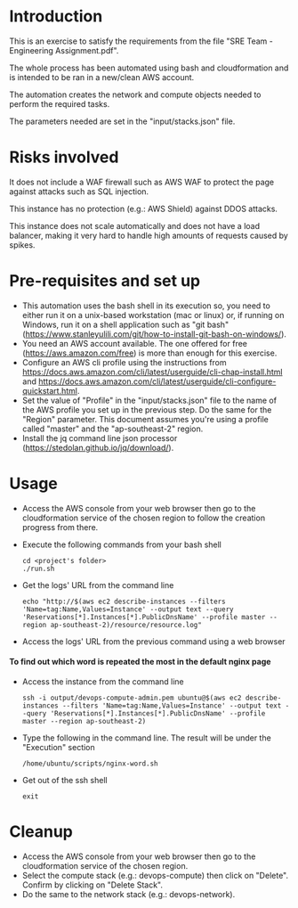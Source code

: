 # Introduction

This is an exercise to satisfy the requirements from the file "SRE Team - Engineering Assignment.pdf".

The whole process has been automated using bash and cloudformation and is intended to be ran in a new/clean AWS account.

The automation creates the network and compute objects needed to perform the required tasks.

The parameters needed are set in the "input/stacks.json" file.

# Risks involved

It does not include a WAF firewall such as AWS WAF to protect the page against attacks such as SQL injection.

This instance has no protection (e.g.: AWS Shield) against DDOS attacks.

This instance does not scale automatically and does not have a load balancer, making it very hard to handle high amounts of requests caused by spikes.

# Pre-requisites and set up

- This automation uses the bash shell in its execution so, you need to either run it on a unix-based workstation (mac or linux) or,
if running on Windows, run it on a shell application such as "git bash" (https://www.stanleyulili.com/git/how-to-install-git-bash-on-windows/).
- You need an AWS account available. The one offered for free (https://aws.amazon.com/free) is more than enough for this exercise.
- Configure an AWS cli profile using the instructions from https://docs.aws.amazon.com/cli/latest/userguide/cli-chap-install.html and https://docs.aws.amazon.com/cli/latest/userguide/cli-configure-quickstart.html.
- Set the value of "Profile" in the "input/stacks.json" file to the name of the AWS profile you set up in the previous step. Do the same for the "Region" parameter. This document assumes you're using a profile called "master" and the "ap-southeast-2" region. 
- Install the jq command line json processor (https://stedolan.github.io/jq/download/).

# Usage

- Access the AWS console from your web browser then go to the cloudformation service of the chosen region to follow the creation progress from there.
- Execute the following commands from your bash shell

    ```
    cd <project's folder>
    ./run.sh
    ```

- Get the logs' URL from the command line

    ```
    echo "http://$(aws ec2 describe-instances --filters 'Name=tag:Name,Values=Instance' --output text --query 'Reservations[*].Instances[*].PublicDnsName' --profile master --region ap-southeast-2)/resource/resource.log"
    
    ```

- Access the logs' URL from the previous command using a web browser

#### To find out which word is repeated the most in the default nginx page

- Access the instance from the command line

    ```
    ssh -i output/devops-compute-admin.pem ubuntu@$(aws ec2 describe-instances --filters 'Name=tag:Name,Values=Instance' --output text --query 'Reservations[*].Instances[*].PublicDnsName' --profile master --region ap-southeast-2)
    ```

- Type the following in the command line. The result will be under the "Execution" section

    ```
    /home/ubuntu/scripts/nginx-word.sh
    ```

- Get out of the ssh shell

    ```
    exit
    ```

# Cleanup

- Access the AWS console from your web browser then go to the cloudformation service of the chosen region.
- Select the compute stack (e.g.: devops-compute) then click on "Delete". Confirm by clicking on "Delete Stack".
- Do the same to the network stack (e.g.: devops-network).

